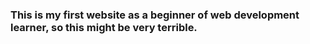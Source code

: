 ### This is my first website as a beginner of web development learner, so this might be very terrible.
